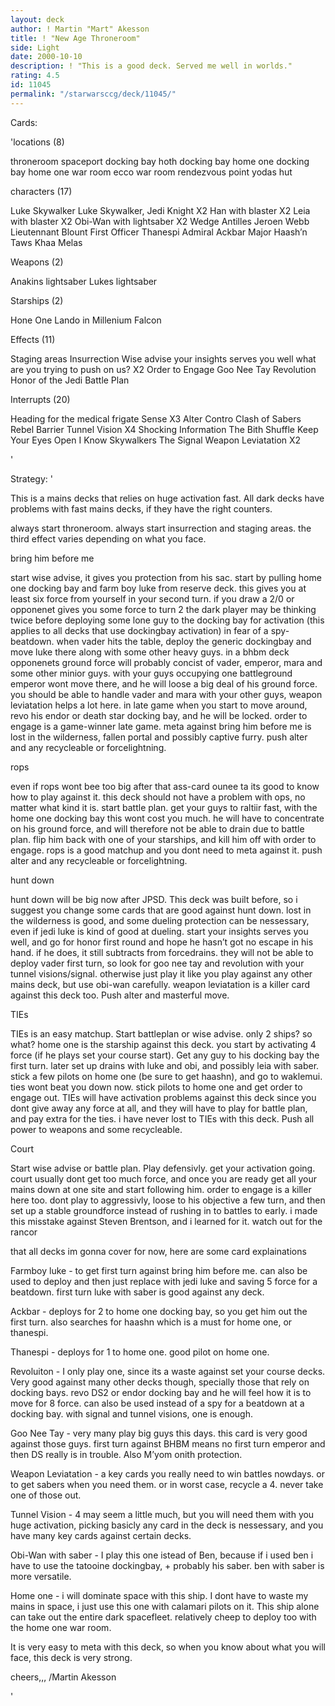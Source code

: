 ```yaml
---
layout: deck
author: ! Martin "Mart" Akesson
title: ! "New Age Throneroom"
side: Light
date: 2000-10-10
description: ! "This is a good deck. Served me well in worlds."
rating: 4.5
id: 11045
permalink: "/starwarsccg/deck/11045/"
---
```

Cards: 

'locations (8)

throneroom
spaceport docking bay
hoth docking bay
home one docking bay
home one war room
ecco war room
rendezvous point
yodas hut

characters (17)

Luke Skywalker
Luke Skywalker, Jedi Knight X2
Han with blaster X2
Leia with blaster X2
Obi-Wan with lightsaber X2
Wedge Antilles
Jeroen Webb
Lieutennant Blount
First Officer Thanespi
Admiral Ackbar
Major Haash’n
Taws Khaa
Melas

Weapons (2)

Anakins lightsaber
Lukes lightsaber

Starships (2)

Hone One
Lando in Millenium Falcon

Effects (11)

Staging areas
Insurrection
Wise advise
your insights serves you well
what are you trying to push on us? X2
Order to Engage
Goo Nee Tay
Revolution
Honor of the Jedi
Battle Plan

Interrupts (20)

Heading for the medical frigate
Sense X3
Alter
Contro
Clash of Sabers
Rebel Barrier
Tunnel Vision X4
Shocking Information
The Bith Shuffle
Keep Your Eyes Open
I Know
Skywalkers
The Signal
Weapon Leviatation X2

'

Strategy: '

This is a mains decks that relies on huge activation fast. All dark decks have problems with fast mains decks, if they have the right counters.

always start throneroom. always start insurrection and staging areas. the third effect varies depending on what you face.

bring him before me

start wise advise, it gives you protection from his sac. start by pulling home one docking bay and farm boy luke from reserve deck. this gives you at least six force from yourself in your second turn. if you draw a 2/0 or opponenet gives you some force to turn 2 the dark player may be thinking twice before deploying some lone guy to the docking bay for activation (this applies to all decks that use dockingbay activation) in fear of a spy-beatdown. when vader hits the table, deploy the generic dockingbay and move luke there along with some other heavy guys. in a bhbm deck opponenets ground force will probably concist of vader, emperor, mara and some other minior guys. with your guys occupying one battleground emperor wont move there, and he will loose a big deal of his ground force. you should be able to handle vader and mara with your other guys, weapon leviatation helps a lot here. in late game when you start to move around, revo his endor or death star docking bay, and he will be locked. order to engage is a game-winner late game. meta against bring him before me is lost in the wilderness, fallen portal and possibly captive furry. push alter and any recycleable or forcelightning.


rops

even if rops wont bee too big after that ass-card ounee ta its good to know how to play against it. this deck should not have a problem with ops, no matter what kind it is. start battle plan. get your guys to raltiir fast, with the home one docking bay this wont cost you much. he will have to concentrate on his ground force, and will therefore not be able to drain due to battle plan. flip him back with one of your starships, and kill him off with order to engage. rops is a good matchup and you dont need to meta against it. push alter and any recycleable or forcelightning.

hunt down

hunt down will be big now after JPSD. This deck was built before, so i suggest you change some cards that are good against hunt down. lost in the wilderness is good, and some dueling protection can be nessessary, even if jedi luke is kind of good at dueling. start your insights serves you well, and go for honor first round and hope he hasn’t got no escape in his hand. if he does, it still subtracts from forcedrains. they will not be able to deploy vader first turn, so look for goo nee tay and revolution with your tunnel visions/signal. otherwise just play it like you play against any other mains deck, but use obi-wan carefully. weapon leviatation is a killer card against this deck too. Push alter and masterful move.

TIEs

TIEs is an easy matchup. Start battleplan or wise advise. only 2 ships? so what? home one is the starship against this deck. you start by activating 4 force (if he plays set your course start). Get any guy to his docking bay the first turn. later set up drains with luke and obi, and possibly leia with saber. stick a few pilots on home one (be sure to get haashn), and go to waklemui. ties wont beat you down now. stick pilots to home one and get order to engage out. TIEs will have activation problems against this deck since you dont give away any force at all, and they will have to play for battle plan, and pay extra for the ties. i have never lost to TIEs with this deck. Push all power to weapons and some recycleable.

Court

Start wise advise or battle plan. Play defensivly. get your activation going. court usually dont get too much force, and once you are ready get all your mains down at one site and start following him. order to engage is a killer here too. dont play to aggressivly, loose to his objective a few turn, and then set up a stable groundforce instead of rushing in to battles to early. i made this misstake against Steven Brentson, and i learned for it. watch out for the rancor

that all decks im gonna cover for now, here are some card explainations

Farmboy luke - to get first turn against bring him before me. can also be used to deploy and then just replace with jedi luke and saving 5 force for a beatdown. first turn luke with saber is good against any deck.

Ackbar - deploys for 2 to home one docking bay, so you get him out the first turn. also searches for haashn which is a must for home one, or thanespi.

Thanespi - deploys for 1 to home one. good pilot on home one.

Revoluiton - I only play one, since its a waste against set your course decks. Very good against many other decks though, specially those that rely on docking bays. revo DS2 or endor docking bay and he will feel how it is to move for 8 force. can also be used instead of a spy for a beatdown at a docking bay. with signal and tunnel visions, one is enough.

Goo Nee Tay - very many play big guys this days. this card is very good against those guys. first turn against BHBM means no first turn emperor and then DS really is in trouble. Also M’yom onith protection.

Weapon Leviatation - a key cards you really need to win battles nowdays. or to get sabers when you need them. or in worst case, recycle a 4. never take one of those out.

Tunnel Vision - 4 may seem a little much, but you will need them with you huge activation, picking basicly any card in the deck is nessessary, and you have many key cards against certain decks.

Obi-Wan with saber - I play this one istead of Ben, because if i used ben i have to use the tatooine dockingbay, + probably his saber. ben with saber is more versatile.

Home one - i will dominate space with this ship. I dont have to waste my mains in space, i just use this one with calamari pilots on it. This ship alone can take out the entire dark spacefleet. relatively cheep to deploy too with the home one war room.



It is very easy to meta with this deck, so when you know about what you will face, this deck is very strong.

cheers,,,
/Martin Akesson

'
